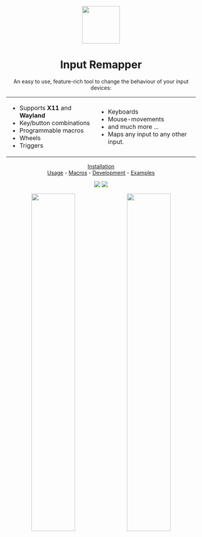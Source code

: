 <p align="center"><img src="data/input-remapper.svg" width=100/></p>

<h1 align="center">Input Remapper</h1>

<p align="center">
An easy to use, feature-rich tool to change the behaviour of your input
devices:
</p>
 <table align="center" border="0">
  <td>
    <ul>
      <li> Supports <b>X11</b> and <b>Wayland</b>
      <li> Key/button combinations
      <li> Programmable macros
      <li> Wheels
      <li> Triggers
    </ul>
  </td>
  <td>
    <ul>
      <li> Keyboards
      <li> Mouse-movements
      <li> and much more ...
      <li> Maps any input to any other input.
    </ul>
    </td>
</table>

<p align="center">
<a href="readme/installation.md">Installation</a></br> 
<a href="readme/usage.md">Usage</a> - 
<a href="readme/macros.md">Macros</a> - 
<a href="readme/development.md">Development</a> -
<a href="readme/examples.md">Examples</a>
</p>

<p align="center"><img src="readme/pylint.svg"/> <img src="readme/coverage.svg"/></p>

<p align="center">
  <img src="readme/screenshot.png" width="48%"/>
  &#160;
  <img src="readme/screenshot_2.png" width="48%"/>
</p>
